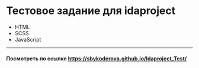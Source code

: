 # Тестовое задание для idaproject
* HTML
* SCSS
* JavaScript

<hr>
  
#### Посмотреть по ссылке <a href="https://sbykoderova.github.io/Idaproject_Test//" target="_blank">https://sbykoderova.github.io/Idaproject_Test/</a>
